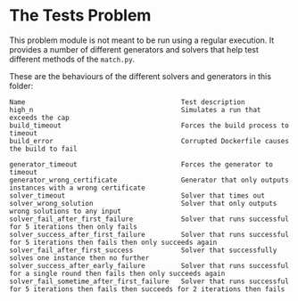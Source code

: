 # The Tests Problem
This problem module is not meant to be run using a regular execution.
It provides a number of different generators and solvers that help 
test different methods of the `match.py`.

These are the behaviours of the different solvers and generators in this folder:
```
Name                                       Test description
high_n                                     Simulates a run that exceeds the cap
build_timeout                              Forces the build process to timeout
build_error                                Corrupted Dockerfile causes the build to fail 

generator_timeout                          Forces the generator to timeout
generator_wrong_certificate                Generator that only outputs instances with a wrong certificate
solver_timeout                             Solver that times out
solver_wrong_solution                      Solver that only outputs wrong solutions to any input
solver_fail_after_first_failure            Solver that runs successful for 5 iterations then only fails
solver_success_after_first_failure         Solver that runs successful for 5 iterations then fails then only succeeds again
solver_fail_after_first_success            Solver that successfully solves one instance then no further
solver_success_after_early_failure         Solver that runs successful for a single round then fails then only succeeds again
solver_fail_sometime_after_first_failure   Solver that runs successful for 5 iterations then fails then succeeds for 2 iterations then fails
```